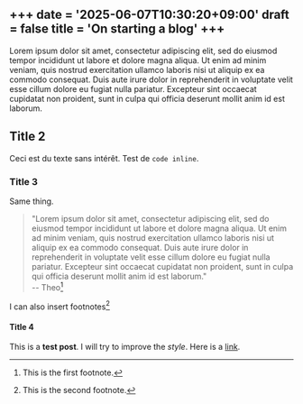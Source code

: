 +++
date = '2025-06-07T10:30:20+09:00'
draft = false
title = 'On starting a blog'
+++
---
Lorem ipsum dolor sit amet, consectetur adipiscing elit, sed do eiusmod tempor incididunt ut labore et dolore magna aliqua. Ut enim ad minim veniam, quis nostrud exercitation ullamco laboris nisi ut aliquip ex ea commodo consequat. Duis aute irure dolor in reprehenderit in voluptate velit esse cillum dolore eu fugiat nulla pariatur. Excepteur sint occaecat cupidatat non proident, sunt in culpa qui officia deserunt mollit anim id est laborum.
## Title 2
Ceci est du texte sans intérêt. Test de `code inline`.
### Title 3
Same thing.
> "Lorem ipsum dolor sit amet, consectetur adipiscing elit, sed do eiusmod tempor incididunt ut labore et dolore magna aliqua. Ut enim ad minim veniam, quis nostrud exercitation ullamco laboris nisi ut aliquip ex ea commodo consequat. Duis aute irure dolor in reprehenderit in voluptate velit esse cillum dolore eu fugiat nulla pariatur. Excepteur sint occaecat cupidatat non proident, sunt in culpa qui officia deserunt mollit anim id est laborum."           
> -- Theo[^1]

I can also insert footnotes[^2]

[^1]: This is the first footnote.
[^2]: This is the second footnote.

#### Title 4
This is a **test post**. I will try to improve the *style*.
Here is a [link](https://radusz.com).